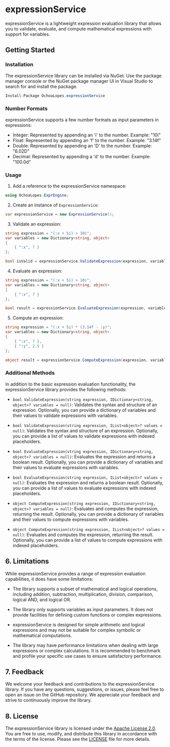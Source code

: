 # expressionService

expressionService is a lightweight expression evaluation library that allows you to validate, evaluate, and compute mathematical expressions with support for variables.

## Getting Started

### Installation

The expressionService library can be installed via NuGet. Use the package manager console or the NuGet package manager UI in Visual Studio to search for and install the package.

```csharp
Install-Package OchoaLopes.expressionService
```

### Number Formats
expressionService supports a few number formats as input parameters in expressions:

- Integer: Represented by appending an 'i' to the number. Example: "10i"
- Float: Represented by appending an 'f' to the number. Example: "3.14f"
- Double: Represented by appending an 'D' to the number. Example: "6.02D"
- Decimal: Represented by appending a 'd' to the number. Example: "100.0d"

### Usage

1. Add a reference to the expressionService namespace:

```csharp
using OchoaLopes.ExprEngine;
```

2. Create an instance of `ExpressionService`:

```csharp
var expressionService = new ExpressionService();
```

3. Validate an expression:

```csharp
string expression = "(:x + 5i) > 10i";
var variables = new Dictionary<string, object>
{
    { ":x", 7 }
};

bool isValid = expressionService.ValidateExpression(expression, variables);
```

4. Evaluate an expression:

```csharp
string expression = "(:x + 5i) > 10i";
var variables = new Dictionary<string, object>
{
    { ":x", 7 }
};

bool result = expressionService.EvaluateExpression(expression, variables);
```

5. Compute an expression:

```csharp
string expression = "(:x + 5i) * (3.14f - :y)";
var variables = new Dictionary<string, object>
{
    { ":x", 7 },
    { ":y", 2.5 }
};

object result = expressionService.ComputeExpression(expression, variables);
```

### Additional Methods

In addition to the basic expression evaluation functionality, the expressionService library provides the following methods:

- `bool ValidateExpression(string expression, IDictionary<string, object>? variables = null)`: Validates the syntax and structure of an expression. Optionally, you can provide a dictionary of variables and their values to validate expressions with variables.

- `bool ValidateExpression(string expression, IList<object>? values = null)`: Validates the syntax and structure of an expression. Optionally, you can provide a list of values to validate expressions with indexed placeholders.

- `bool EvaluateExpression(string expression, IDictionary<string, object>? variables = null)`: Evaluates the expression and returns a boolean result. Optionally, you can provide a dictionary of variables and their values to evaluate expressions with variables.

- `bool EvaluateExpression(string expression, IList<object>? values = null)`: Evaluates the expression and returns a boolean result. Optionally, you can provide a list of values to evaluate expressions with indexed placeholders.

- `object ComputeExpression(string expression, IDictionary<string, object>? variables = null)`: Evaluates and computes the expression, returning the result. Optionally, you can provide a dictionary of variables and their values to compute expressions with variables.

- `object ComputeExpression(string expression, IList<object>? values = null)`: Evaluates and computes the expression, returning the result. Optionally, you can provide a list of values to compute expressions with indexed placeholders.

## 6. Limitations

While expressionService provides a range of expression evaluation capabilities, it does have some limitations:

- The library supports a subset of mathematical and logical operations, including addition, subtraction, multiplication, division, comparison, logical AND, and logical OR.

- The library only supports variables as input parameters. It does not provide facilities for defining custom functions or complex expressions.

- expressionService is designed for simple arithmetic and logical expressions and may not be suitable for complex symbolic or mathematical computations.

- The library may have performance limitations when dealing with large expressions or complex calculations. It is recommended to benchmark and profile your specific use cases to ensure satisfactory performance.

## 7. Feedback

We welcome your feedback and contributions to the expressionService library. If you have any questions, suggestions, or issues, please feel free to open an issue on the GitHub repository. We appreciate your feedback and strive to continuously improve the library.

## 8. License

The expressionService library is licensed under the [Apache License 2.0](https://opensource.org/licenses/Apache-2.0). You are free to use, modify, and distribute this library in accordance with the terms of the license. Please see the [LICENSE](https://github.com/your/repo/blob/main/LICENSE) file for more details.
